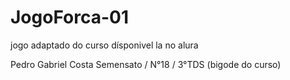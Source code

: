 # JogoForca-01

jogo adaptado do curso dísponivel la no alura

Pedro Gabriel Costa Semensato / N°18 / 3°TDS (bigode do curso)
